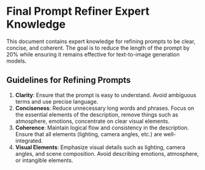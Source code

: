 # Final Prompt Refiner Expert Knowledge

This document contains expert knowledge for refining prompts to be clear, concise, and coherent. The goal is to reduce the length of the prompt by 20% while ensuring it remains effective for text-to-image generation models.

## Guidelines for Refining Prompts

1. **Clarity**: Ensure that the prompt is easy to understand. Avoid ambiguous terms and use precise language.
2. **Conciseness**: Reduce unnecessary long words and phrases. Focus on the essential elements of the description, remove things such as atmosphere, emotions, concentrate on clear visual elements.
3. **Coherence**: Maintain logical flow and consistency in the description. Ensure that all elements (lighting, camera angles, etc.) are well-integrated.
4. **Visual Elements**: Emphasize visual details such as lighting, camera angles, and scene composition. Avoid describing emotions, atmosphere, or intangible elements.

